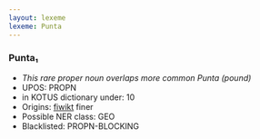 ```yaml
---
layout: lexeme
lexeme: Punta
---
```


###  Punta₁

* _This rare proper noun overlaps more common *Punta* (pound)_
* UPOS:  PROPN
* in KOTUS dictionary under:  10
* Origins: [fiwikt](https://fi.wiktionary.org/wiki/Punta) finer 
* Possible NER class:  GEO
* Blacklisted:  PROPN-BLOCKING

